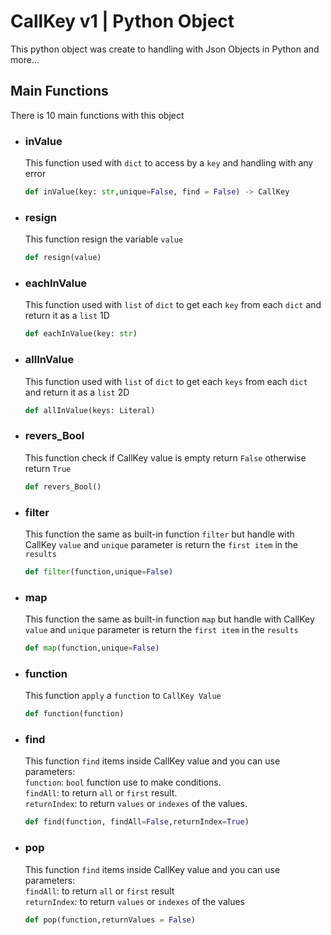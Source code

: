 # CallKey v1 | Python Object
This python object was create to handling with Json Objects in Python and more...
## Main Functions
There is 10 main functions with this object
- ### inValue
    This function used with `dict` to access by a `key` and handling with any error
    ```python 
    def inValue(key: str,unique=False, find = False) -> CallKey
    ```
- ### resign
    This function resign the variable `value`
    ```python 
    def resign(value)
    ```

- ### eachInValue
    This function used with `list` of `dict` to get each `key` from each `dict` and return it as a `list` 1D
    ```python 
    def eachInValue(key: str)
    ```

- ### allInValue
    This function used with `list` of `dict` to get each `keys` from each `dict` and return it as a `list` 2D
    ```python 
    def allInValue(keys: Literal)
    ```

- ### revers_Bool
    This function check if CallKey value is empty return `False` otherwise return `True`
    ```python 
    def revers_Bool()
    ```

- ### filter
    This function the same as built-in function `filter` but handle with CallKey `value` and `unique` parameter is return the `first item` in the `results`
    ```python 
    def filter(function,unique=False)
    ```

- ### map
    This function the same as built-in function `map` but handle with CallKey `value` and `unique` parameter is return the `first item` in the `results`
    ```python 
    def map(function,unique=False)
    ```

- ### function
    This function `apply` a `function` to `CallKey Value`
    ```python 
    def function(function)
    ```

- ### find
    This function `find` items inside CallKey value and you can use parameters:<br>`function`: `bool` function use to make conditions.<br> `findAll`: to return `all` or `first` result. <br> `returnIndex`: to return `values` or `indexes` of the values.
    ```python 
    def find(function, findAll=False,returnIndex=True)
    ```

- ### pop
    This function `find` items inside CallKey value and you can use parameters:<br> `findAll`: to return `all` or `first` result <br> `returnIndex`: to return `values` or `indexes` of the values
    ```python 
    def pop(function,returnValues = False)
    ```
    
